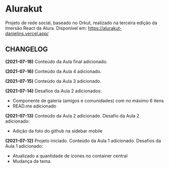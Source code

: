 # Alurakut
Projeto de rede social, baseado no Orkut, realizado na terceira edição da Imersão React da Alura.
Disponível em: https://alurakut-danielins.vercel.app/

## CHANGELOG

**(2021-07-18)**
Conteúdo da Aula final adicionado.

**(2021-07-16)**
Conteúdo da Aula 4 adicionado.

**(2021-07-15)**
Conteúdo da Aula 3 adicionado.

**(2021-07-14)**
Desafios da Aula 2 adicionados:
- Componente de galeria (amigos e comunidades) com no máximo 6 itens 
- READ.me adicionado

**(2021-07-13)**
Conteúdo da Aula 2 adicionado.
Desafio da Aula 2 adicionado:
- Adição da foto do github na sidebar mobile

**(2021-07-12)**
Projeto iniciado. Conteúdo da Aula 1 adicionado.
Desafios da Aula 1 adicionado:
- Atualizado a quantidade de ícones no container central
- Mudança de tema